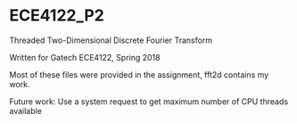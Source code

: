 # ECE4122_P2

Threaded Two-Dimensional Discrete Fourier Transform

Written for Gatech ECE4122, Spring 2018 

Most of these files were provided in the assignment, fft2d contains my work.

Future work: Use a system request to get maximum number of CPU threads available 
